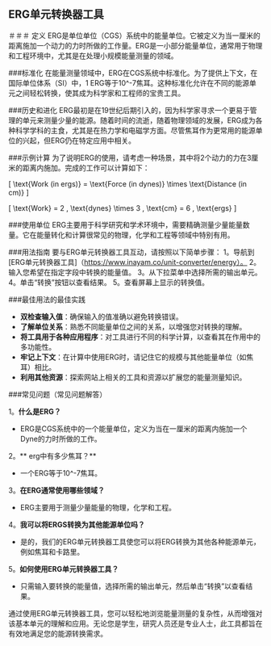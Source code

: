 ## ERG单元转换器工具

＃＃＃ 定义
ERG是单位单位（CGS）系统中的能量单位。它被定义为当一厘米的距离施加一个动力的力时所做的工作量。ERG是一小部分能量单位，通常用于物理和工程环境中，尤其是在处理小规模能量测量的领域。

###标准化
在能量测量领域中，ERG在CGS系统中标准化。为了提供上下文，在国际单位体系（SI）中，1 ERG等于10^-7焦耳。这种标准化允许在不同的能源单元之间轻松转换，使其成为科学家和工程师的宝贵工具。

###历史和进化
ERG最初是在19世纪后期引入的，因为科学家寻求一个更易于管理的单元来测量少量的能源。随着时间的流逝，随着物理领域的发展，ERG成为各种科学学科的主食，尤其是在热力学和电磁学方面。尽管焦耳作为更常用的能源单位的兴起，但ERG仍在特定应用中相关。

###示例计算
为了说明ERG的使用，请考虑一种场景，其中将2个动力的力在3厘米的距离内施加。完成的工作可以计算如下：

\[ \text{Work (in ergs)} = \text{Force (in dynes)} \times \text{Distance (in cm)} \]

\[ \text{Work} = 2 \, \text{dynes} \times 3 \, \text{cm} = 6 \, \text{ergs} \]

###使用单位
ERG主要用于科学研究和学术环境中，需要精确测量少量能量数量。它在能量转化和计算很常见的物理，化学和工程等领域中特别有用。

###用法指南
要与ERG单元转换器工具互动，请按照以下简单步骤：
1。导航到[ERG单元转换器工具]（https://www.inayam.co/unit-converter/energy）。
2。输入您希望在指定字段中转换的能量值。
3。从下拉菜单中选择所需的输出单元。
4。单击“转换”按钮以查看结果。
5。查看屏幕上显示的转换值。

###最佳用法的最佳实践
-  **双检查输入值**：确保输入的值准确以避免转换错误。
-  **了解单位关系**：熟悉不同能量单位之间的关系，以增强您对转换的理解。
-  **将工具用于各种应用程序**：对工具进行不同的科学计算，以查看其在作用中的多功能性。
-  **牢记上下文**：在计算中使用ERG时，请记住它的规模与其他能量单位（如焦耳）相比。
-  **利用其他资源**：探索网站上相关的工具和资源以扩展您的能量测量知识。

###常见问题（常见问题解答）

1。**什么是ERG？**
-  ERG是CGS系统中的一个能量单位，定义为当在一厘米的距离内施加一个Dyne的力时所做的工作。

2。** erg中有多少焦耳？**
- 一个ERG等于10^-7焦耳。

3。**在ERG通常使用哪些领域？**
-  ERG主要用于测量少量能量的物理，化学和工程。

4。**我可以将ERGS转换为其他能源单位吗？**
- 是的，我们的ERG单元转换器工具使您可以将ERG转换为其他各种能源单元，例如焦耳和卡路里。

5。**如何使用ERG单元转换器工具？**
- 只需输入要转换的能量值，选择所需的输出单元，然后单击“转换”以查看结果。

通过使用ERG单元转换器工具，您可以轻松地浏览能量测量的复杂性，从而增强对该基本单元的理解和应用。无论您是学生，研究人员还是专业人士，此工具都旨在有效地满足您的能源转换需求。